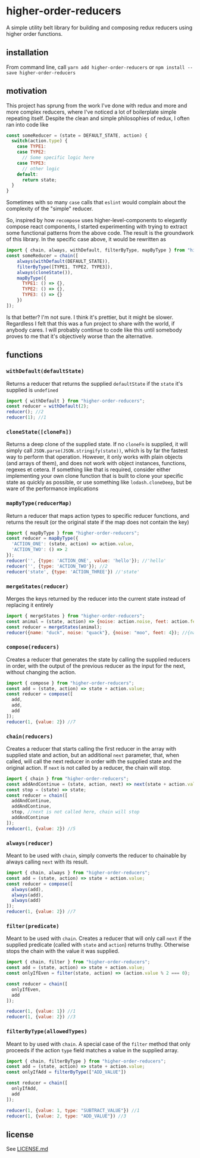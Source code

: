 # higher-order-reducers

A simple utility belt library for building and composing redux reducers using higher order functions.

## installation

From command line, call `yarn add higher-order-reducers` or `npm install --save higher-order-reducers`

## motivation

This project has sprung from the work I've done with redux and more and more complex reducers, where
I've noticed a lot of boilerplate simple repeating itself. Despite the clean and simple philosophies
of redux, I often ran into code like

```js
const someReducer = (state = DEFAULT_STATE, action) {
  switch(action.type) {
    case TYPE1:
    case TYPE2:
      // Some specific logic here
    case TYPE3:
      // other logic
    default:
      return state;
  }
}
```
Sometimes with so many `case` calls that `eslint` would complain about the complexity of the "simple"
reducer.

So, inspired by how `recompose` uses higher-level-components to elegantly compose react components,
I started experimenting with trying to extract some functional patterns from the above code. The result
is the groundwork of this library. In the specific case above, it would be rewritten as

```js
import { chain, always, withDefault, filterByType, mapByType } from "higher-order-reducers";
const someReducer = chain([
    always(withDefault(DEFAULT_STATE)),
    filterByType([TYPE1, TYPE2, TYPE3]),
    always(cloneState()),
    mapByType({
      TYPE1: () => {},
      TYPE2: () => {},
      TYPE3: () => {}
    })
]);
```

Is that better? I'm not sure. I think it's prettier, but it might be slower. Regardless I felt that
this was a fun project to share with the world, if anybody cares. I will probably continue to code
like this until somebody proves to me that it's objectively worse than the alternative.

## functions

### `withDefault(defaultState)`
Returns a reducer that returns the supplied `defaultState` if the `state` it's supplied is `undefined`

```js
import { withDefault } from "higher-order-reducers";
const reducer = withDefault(2);
reducer(); //2
reducer(1); //1
```

### `cloneState([cloneFn])`
Returns a deep clone of the supplied state. If no `cloneFn` is supplied, it will simply call
`JSON.parse(JSON.stringify(state))`, which is by far the fastest way to perform that operation.
However, it only works with plain objects (and arrays of them), and does not work with object instances,
functions, regexes et cetera. If something like that is required, consider either implementing your own
clone function that is built to clone your specific state as quickly as possible, or use something
like `lodash.cloneDeep`, but be ware of the performance implications

### `mapByType(reducerMap)`
Return a reducer that maps action types to specific reducer functions, and returns the result
(or the original state if the map does not contain the key)

```js
import { mapByType } from "higher-order-reducers";
const reducer = mapByType({
  'ACTION_ONE': (state, action) => action.value,
  'ACTION_TWO': () => 2
});
reducer('', {type: 'ACTION_ONE', value: 'hello'}); //'hello'
reducer('', {type: 'ACTION_TWO'}); //2
reducer('state', {type: 'ACTION_THREE'}) //'state'
```

### `mergeStates(reducer)`
Merges the keys returned by the reducer into the current state instead of replacing it entirely

```js
import { mergeStates } from "higher-order-reducers";
const animal = (state, action) => {noise: action.noise, feet: action.feet};
const reducer = mergeStates(animal);
reducer({name: "duck", noise: "quack"}, {noise: "moo", feet: 4}); //{name: "duck", noise: "moo", feet: 4}
```

### `compose(reducers)`
Creates a reducer that generates the state by calling the supplied reducers in order, with the output of the previous reducer as the input for the next, without changing the action.

```js
import { compose } from "higher-order-reducers";
const add = (state, action) => state + action.value;
const reducer = compose([
  add,
  add,
  add
]);
reducer(1, {value: 2}) //7
```

### `chain(reducers)`
Creates a reducer that starts calling the first reducer in the array with supplied state and action, but an additional `next` parameter, that, when called, will call the next reducer in order with the supplied state and the original action. If `next` is not called by a reducer, the chain will stop. 

```js
import { chain } from "higher-order-reducers";
const addAndContinue = (state, action, next) => next(state + action.value);
const stop = (state) => state;
const reducer = chain([
  addAndContinue,
  addAndContinue,
  stop, //next is not called here, chain will stop
  addAndContinue
]);
reducer(1, {value: 2}) //5
```

### `always(reducer)`
Meant to be used with `chain`, simply converts the reducer to chainable by always calling `next` with its result.

```js
import { chain, always } from "higher-order-reducers";
const add = (state, action) => state + action.value;
const reducer = compose([
  always(add),
  always(add),
  always(add)
]);
reducer(1, {value: 2}) //7
```

### `filter(predicate)`
Meant to be used with `chain`. Creates a reducer that will only call `next` if the supplied predicate (called with `state` and `action`) returns truthy. Otherwise stops the chain with the value it was supplied.

```js
import { chain, filter } from "higher-order-reducers";
const add = (state, action) => state + action.value;
const onlyIfEven = filter(state, action) => (action.value % 2 === 0);

const reducer = chain([
  onlyIfEven,
  add
]);

reducer(1, {value: 1}) //1
reducer(1, {value: 2}) //3
```

### `filterByType(allowedTypes)`
Meant to by used with `chain`. A special case of the `filter` method that only proceeds if the action `type` field matches a value in the supplied array.

```js
import { chain, filterByType } from "higher-order-reducers";
const add = (state, action) => state + action.value;
const onlyIfAdd = filterByType(["ADD_VALUE"])

const reducer = chain([
  onlyIfAdd,
  add
]);

reducer(1, {value: 1, type: "SUBTRACT_VALUE"}) //1
reducer(1, {value: 2, type: "ADD_VALUE"}) //3
```

## license
See [LICENSE.md](./LICENSE.md)
